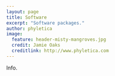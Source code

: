 ```yaml
---
layout: page
title: Software
excerpt: "Software packages."
author: phyletica 
image:
  feature: header-misty-mangroves.jpg
  credit: Jamie Oaks
  creditlink: http://www.phyletica.com
---
```


Info.
